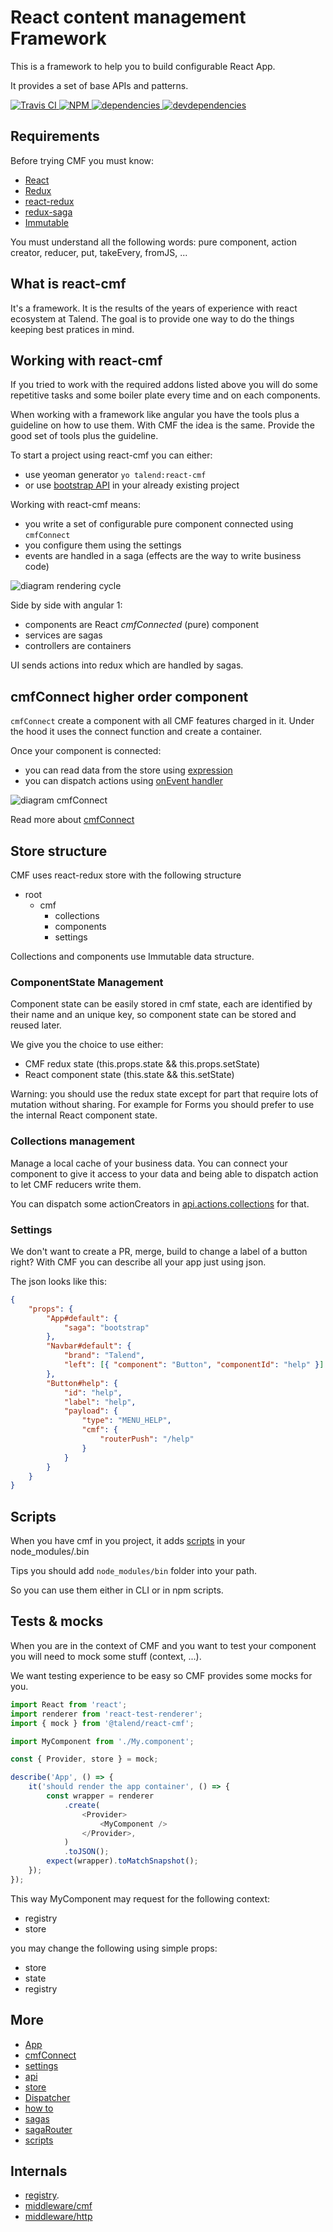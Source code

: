 # React content management Framework

This is a framework to help you to build configurable React App.

It provides a set of base APIs and patterns.

[![Travis CI][travis-ci-image] ][travis-ci-url]
[![NPM][npm-icon] ][npm-url]
[![dependencies][dependencies-image] ][dependencies-url]
[![devdependencies][devdependencies-image] ][devdependencies-url]

[npm-icon]: https://img.shields.io/npm/v/@talend/react-cmf.svg
[npm-url]: https://npmjs.org/package/@talend/react-cmf
[travis-ci-image]: https://travis-ci.org/Talend/ui.svg?branch=master
[travis-ci-url]: https://travis-ci.org/Talend/ui
[dependencies-image]: https://david-dm.org/Talend/ui/status.svg?path=packages/cmf
[dependencies-url]: https://david-dm.org/Talend/ui?path=packages/cmf
[devdependencies-image]: https://david-dm.org/Talend/ui/dev-status.svg?path=packages/cmf
[devdependencies-url]: https://david-dm.org/Talend/ui?path=packages/cmf&type=dev

## Requirements

Before trying CMF you must know:

* [React](https://reactjs.org/)
* [Redux](https://redux.js.org/)
* [react-redux](https://redux.js.org/basics/usage-with-react)
* [redux-saga](https://redux-saga.js.org)
* [Immutable](https://facebook.github.io/immutable-js/)

You must understand all the following words: pure component, action creator, reducer, put, takeEvery, fromJS, ...

## What is react-cmf

It's a framework. It is the results of the years of experience with react ecosystem at Talend.
The goal is to provide one way to do the things keeping best pratices in mind.

## Working with react-cmf

If you tried to work with the required addons listed above you will do some
repetitive tasks and some boiler plate every time and on each components.

When working with a framework like angular you have the tools plus a guideline on how to use them.
With CMF the idea is the same. Provide the good set of tools plus the guideline.

To start a project using react-cmf you can either:
* use yeoman generator `yo talend:react-cmf`
* or use [bootstrap API](https://github.com/Talend/ui/tree/master/packages/cmf/src/bootstrap.md) in your already existing project

Working with react-cmf means:

* you write a set of configurable pure component connected using `cmfConnect`
* you configure them using the settings
* events are handled in a saga (effects are the way to write business code)

![diagram rendering cycle](./assets/diagram-rendering-cycle.svg "Diagram rendering cycle")

Side by side with angular 1:

* components are React *cmfConnected* (pure) component
* services are sagas
* controllers are containers

UI sends actions into redux which are handled by sagas.

## cmfConnect higher order component

`cmfConnect` create a component with all CMF features charged in it.
Under the hood it uses the connect function and create a container.

Once your component is connected:
* you can read data from the store using [expression](https://github.com/Talend/ui/tree/master/packages/cmf/src/expression.md)
* you can dispatch actions using [onEvent handler](https://github.com/Talend/ui/tree/master/packages/cmf/src/onEvent.md)

![diagram cmfConnect](./assets/diagram-cmfConnect.svg "Diagram on cmfConnect")

Read more about [cmfConnect](https://github.com/Talend/ui/tree/master/packages/cmf/src/cmfConnect.md)

## Store structure

CMF uses react-redux store with the following structure

* root
  * cmf
    * collections
    * components
    * settings

Collections and components use Immutable data structure.

### ComponentState Management

Component state can be easily stored in cmf state, each are identified by their name and an unique key,
so component state can be stored and reused later.

We give you the choice to use either:

* CMF redux state (this.props.state && this.props.setState)
* React component state (this.state && this.setState)

Warning: you should use the redux state except for part that require lots of mutation without sharing.
For example for Forms you should prefer to use the internal React component state.

### Collections management

Manage a local cache of your business data.
You can connect your component to give it access to your data and being able
to dispatch action to let CMF reducers write them.

You can dispatch some actionCreators in [api.actions.collections](https://github.com/Talend/ui/tree/master/packages/cmf/src/api.md) for that.

### Settings

We don't want to create a PR, merge, build to change a label of a button right?
With CMF you can describe all your app just using json.

The json looks like this:

```json
{
	"props": {
		"App#default": {
			"saga": "bootstrap"
		},
		"Navbar#default": {
			"brand": "Talend",
			"left": [{ "component": "Button", "componentId": "help" }]
		},
		"Button#help": {
			"id": "help",
			"label": "help",
			"payload": {
				"type": "MENU_HELP",
				"cmf": {
					"routerPush": "/help"
				}
			}
		}
	}
}
```

## Scripts

When you have cmf in you project, it adds [scripts](./scripts/index.md) in your node_modules/.bin

Tips you should add `node_modules/bin` folder into your path.

So you can use them either in CLI or in npm scripts.

## Tests & mocks

When you are in the context of CMF and you want to test your component you
will need to mock some stuff (context, ...).

We want testing experience to be easy so CMF provides some mocks for you.

```javascript
import React from 'react';
import renderer from 'react-test-renderer';
import { mock } from '@talend/react-cmf';

import MyComponent from './My.component';

const { Provider, store } = mock;

describe('App', () => {
	it('should render the app container', () => {
		const wrapper = renderer
			.create(
				<Provider>
					<MyComponent />
				</Provider>,
			)
			.toJSON();
		expect(wrapper).toMatchSnapshot();
	});
});
```

This way MyComponent may request for the following context:

* registry
* store

you may change the following using simple props:

* store
* state
* registry

## More

* [App](https://github.com/Talend/ui/tree/master/packages/cmf/src/App.md)
* [cmfConnect](https://github.com/Talend/ui/tree/master/packages/cmf/src/cmfConnect.md)
* [settings](https://github.com/Talend/ui/tree/master/packages/cmf/src/settings.md)
* [api](https://github.com/Talend/ui/tree/master/packages/cmf/src/api.md)
* [store](https://github.com/Talend/ui/tree/master/packages/cmf/src/store.md)
* [Dispatcher](https://github.com/Talend/ui/tree/master/packages/cmf/src/Dispatcher.md)
* [how to](howto/index.md)
* [sagas](https://github.com/Talend/ui/tree/master/packages/cmf/src/sagas/index.md)
* [sagaRouter](https://github.com/Talend/ui/tree/master/packages/router/src/sagaRouter.md)
* [scripts](scripts/index.md)

## Internals

* [registry](https://github.com/Talend/ui/tree/master/packages/cmf/src/registry.md).
* [middleware/cmf](https://github.com/Talend/ui/tree/master/packages/cmf/src/middlewares/cmf/index.md)
* [middleware/http](https://github.com/Talend/ui/tree/master/packages/cmf/src/middlewares/http/index.md)
